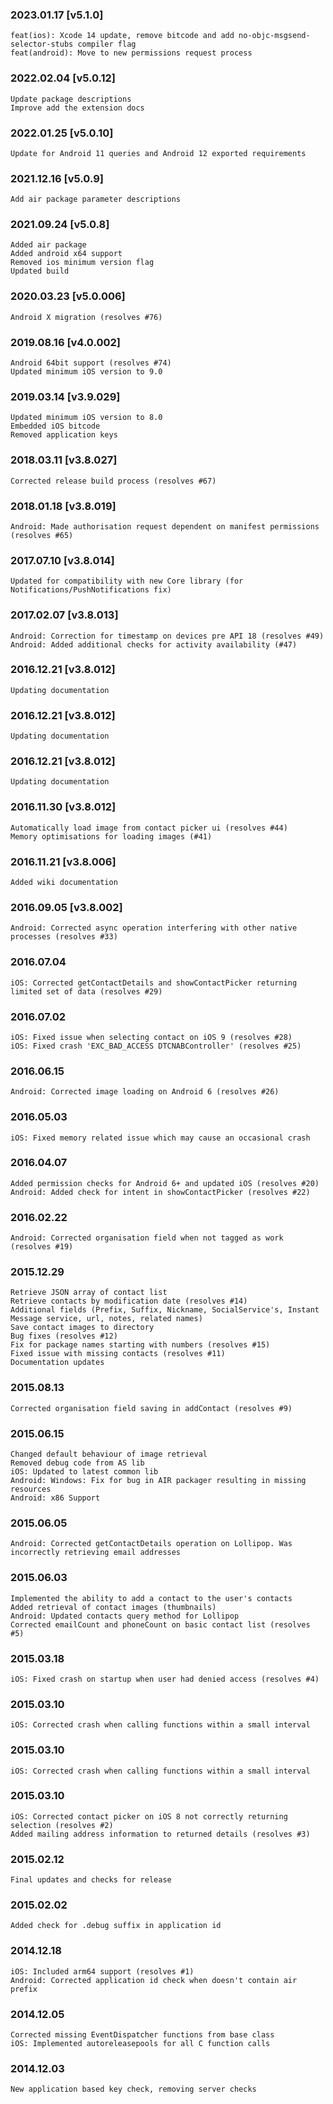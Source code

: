### 2023.01.17 [v5.1.0]

```
feat(ios): Xcode 14 update, remove bitcode and add no-objc-msgsend-selector-stubs compiler flag 
feat(android): Move to new permissions request process
```

### 2022.02.04 [v5.0.12]

```
Update package descriptions 
Improve add the extension docs
```

### 2022.01.25 [v5.0.10]

```
Update for Android 11 queries and Android 12 exported requirements
```

### 2021.12.16 [v5.0.9]

```
Add air package parameter descriptions
```

### 2021.09.24 [v5.0.8]

```
Added air package
Added android x64 support
Removed ios minimum version flag
Updated build
```



### 2020.03.23 [v5.0.006]

```
Android X migration (resolves #76)
```


### 2019.08.16 [v4.0.002]

```
Android 64bit support (resolves #74)
Updated minimum iOS version to 9.0 
```


### 2019.03.14 [v3.9.029]

```
Updated minimum iOS version to 8.0
Embedded iOS bitcode
Removed application keys 
```


### 2018.03.11 [v3.8.027]

```
Corrected release build process (resolves #67)
```


### 2018.01.18 [v3.8.019]

```
Android: Made authorisation request dependent on manifest permissions (resolves #65)
```


### 2017.07.10 [v3.8.014]

```
Updated for compatibility with new Core library (for Notifications/PushNotifications fix)
```


### 2017.02.07 [v3.8.013]

```
Android: Correction for timestamp on devices pre API 18 (resolves #49)
Android: Added additional checks for activity availability (#47)
```


### 2016.12.21 [v3.8.012]

```
Updating documentation
```


### 2016.12.21 [v3.8.012]

```
Updating documentation
```


### 2016.12.21 [v3.8.012]

```
Updating documentation
```


### 2016.11.30 [v3.8.012]

```
Automatically load image from contact picker ui (resolves #44)
Memory optimisations for loading images (#41)
```


### 2016.11.21 [v3.8.006]

```
Added wiki documentation
```


### 2016.09.05 [v3.8.002]

```
Android: Corrected async operation interfering with other native processes (resolves #33)
```


###  2016.07.04

```
iOS: Corrected getContactDetails and showContactPicker returning limited set of data (resolves #29)
```


###  2016.07.02

```
iOS: Fixed issue when selecting contact on iOS 9 (resolves #28)
iOS: Fixed crash 'EXC_BAD_ACCESS DTCNABController' (resolves #25)
```


###  2016.06.15

```
Android: Corrected image loading on Android 6 (resolves #26)
```


### 2016.05.03

```
iOS: Fixed memory related issue which may cause an occasional crash
```


### 2016.04.07

```
Added permission checks for Android 6+ and updated iOS (resolves #20)
Android: Added check for intent in showContactPicker (resolves #22)
```


### 2016.02.22

```
Android: Corrected organisation field when not tagged as work (resolves #19)
```


### 2015.12.29

```
Retrieve JSON array of contact list
Retrieve contacts by modification date (resolves #14)
Additional fields (Prefix, Suffix, Nickname, SocialService's, Instant Message service, url, notes, related names) 
Save contact images to directory
Bug fixes (resolves #12)
Fix for package names starting with numbers (resolves #15)
Fixed issue with missing contacts (resolves #11)
Documentation updates
```


### 2015.08.13

```
Corrected organisation field saving in addContact (resolves #9)
```


### 2015.06.15

```
Changed default behaviour of image retrieval
Removed debug code from AS lib
iOS: Updated to latest common lib
Android: Windows: Fix for bug in AIR packager resulting in missing resources
Android: x86 Support
```


### 2015.06.05

```
Android: Corrected getContactDetails operation on Lollipop. Was incorrectly retrieving email addresses
```


### 2015.06.03

```
Implemented the ability to add a contact to the user's contacts
Added retrieval of contact images (thumbnails) 
Android: Updated contacts query method for Lollipop 
Corrected emailCount and phoneCount on basic contact list (resolves #5)
```


### 2015.03.18

```
iOS: Fixed crash on startup when user had denied access (resolves #4)
```


### 2015.03.10

```
iOS: Corrected crash when calling functions within a small interval
```


### 2015.03.10

```
iOS: Corrected crash when calling functions within a small interval
```


### 2015.03.10

```
iOS: Corrected contact picker on iOS 8 not correctly returning selection (resolves #2)
Added mailing address information to returned details (resolves #3)
```


### 2015.02.12

```
Final updates and checks for release
```


### 2015.02.02

```
Added check for .debug suffix in application id
```


### 2014.12.18

```
iOS: Included arm64 support (resolves #1) 
Android: Corrected application id check when doesn't contain air prefix 
```


### 2014.12.05

```
Corrected missing EventDispatcher functions from base class
iOS: Implemented autoreleasepools for all C function calls
```


### 2014.12.03

```
New application based key check, removing server checks
```
